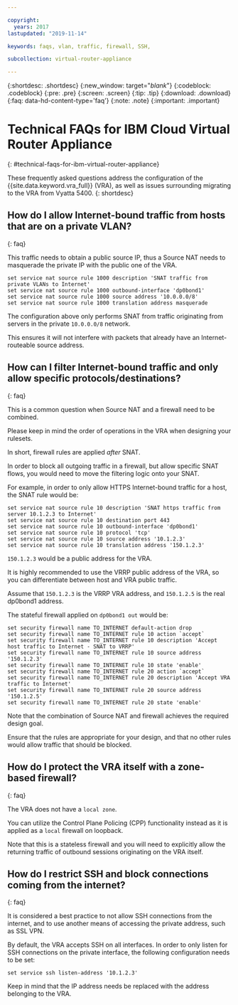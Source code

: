 ```yaml
---

copyright:
  years: 2017
lastupdated: "2019-11-14"

keywords: faqs, vlan, traffic, firewall, SSH,

subcollection: virtual-router-appliance

---
```


{:shortdesc: .shortdesc}
{:new_window: target="_blank_"}
{:codeblock: .codeblock}
{:pre: .pre}
{:screen: .screen}
{:tip: .tip}
{:download: .download}
{:faq: data-hd-content-type='faq'}
{:note: .note}
{:important: .important}

# Technical FAQs for IBM Cloud Virtual Router Appliance
{: #technical-faqs-for-ibm-virtual-router-appliance}

These frequently asked questions address the configuration of the {{site.data.keyword.vra_full}} (VRA), as well as issues surrounding migrating to the VRA from Vyatta 5400.
{: shortdesc}

## How do I allow Internet-bound traffic from hosts that are on a private VLAN?
{: faq}

This traffic needs to obtain a public source IP, thus a Source NAT needs to masquerade the private IP with the public one of the VRA.

```
set service nat source rule 1000 description 'SNAT traffic from private VLANs to Internet'
set service nat source rule 1000 outbound-interface 'dp0bond1'
set service nat source rule 1000 source address '10.0.0.0/8'
set service nat source rule 1000 translation address masquerade
```

The configuration above only performs SNAT from traffic originating from servers in the private `10.0.0.0/8` network.

This ensures it will not interfere with packets that already have an Internet-routeable source address.

## How can I filter Internet-bound traffic and only allow specific protocols/destinations?
{: faq}

This is a common question when Source NAT and a firewall need to be combined.

Please keep in mind the order of operations in the VRA when designing your rulesets.

In short, firewall rules are applied *after* SNAT.

In order to block all outgoing traffic in a firewall, but allow specific SNAT flows, you would need to move the filtering logic onto your SNAT.

For example, in order to only allow HTTPS Internet-bound traffic for a host, the SNAT rule would be:

```
set service nat source rule 10 description 'SNAT https traffic from server 10.1.2.3 to Internet'
set service nat source rule 10 destination port 443
set service nat source rule 10 outbound-interface 'dp0bond1'
set service nat source rule 10 protocol 'tcp'
set service nat source rule 10 source address '10.1.2.3'
set service nat source rule 10 translation address '150.1.2.3'
```

`150.1.2.3` would be a public address for the VRA.

It is highly recommended to use the VRRP public address of the VRA, so you can differentiate between host and VRA public traffic.

Assume that `150.1.2.3` is the VRRP VRA address, and `150.1.2.5` is the real dp0bond1 address.

The stateful firewall applied on `dp0bond1 out` would be:

```
set security firewall name TO_INTERNET default-action drop
set security firewall name TO_INTERNET rule 10 action `accept`
set security firewall name TO_INTERNET rule 10 description 'Accept host traffic to Internet - SNAT to VRRP'
set security firewall name TO_INTERNET rule 10 source address '150.1.2.3'
set security firewall name TO_INTERNET rule 10 state 'enable'
set security firewall name TO_INTERNET rule 20 action `accept`
set security firewall name TO_INTERNET rule 20 description 'Accept VRA traffic to Internet'
set security firewall name TO_INTERNET rule 20 source address '150.1.2.5'
set security firewall name TO_INTERNET rule 20 state 'enable'
```

Note that the combination of Source NAT and firewall achieves the required design goal.

Ensure that the rules are appropriate for your design, and that no other rules would allow traffic that should be blocked.

## How do I protect the VRA itself with a zone-based firewall?
{: faq}

The VRA does not have a `local zone`.

You can utilize the Control Plane Policing (CPP) functionality instead as it is applied as a `local` firewall on loopback.

Note that this is a stateless firewall and you will need to explicitly allow the returning traffic of outbound sessions originating on the VRA itself.

## How do I restrict SSH and block connections coming from the internet?
{: faq}

It is considered a best practice to not allow SSH connections from the internet, and to use another means of accessing the private address, such as SSL VPN.

By default, the VRA accepts SSH on all interfaces.
In order to only listen for SSH connections on the private interface, the following configuration needs to be set:

```
set service ssh listen-address '10.1.2.3'
```

Keep in mind that the IP address needs be replaced with the address belonging to the VRA.
